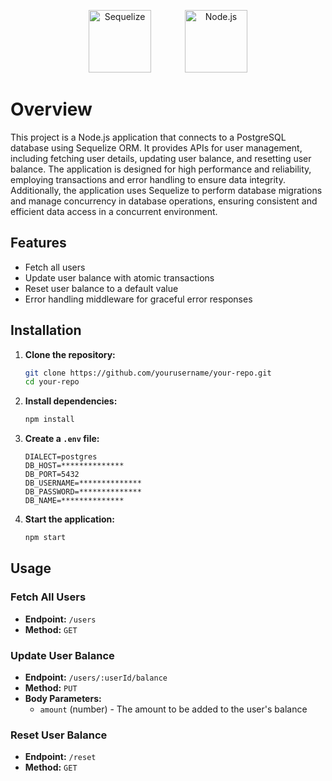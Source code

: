 <p align="center">
    <img src="https://sequelize.org/img/logo.svg" alt="Sequelize" width="100" style="margin-right: 50px;">
    <img src="https://nodejs.org/static/images/logo.svg" alt="Node.js" width="100">
</p>

# Overview
This project is a Node.js application that connects to a PostgreSQL database using Sequelize ORM. It provides APIs for user management, including fetching user details, updating user balance, and resetting user balance. The application is designed for high performance and reliability, employing transactions and error handling to ensure data integrity. Additionally, the application uses Sequelize to perform database migrations and manage concurrency in database operations, ensuring consistent and efficient data access in a concurrent environment.

## Features
- Fetch all users
- Update user balance with atomic transactions
- Reset user balance to a default value
- Error handling middleware for graceful error responses

## Installation

1. **Clone the repository:**
    ```sh
    git clone https://github.com/yourusername/your-repo.git
    cd your-repo
    ```

2. **Install dependencies:**
    ```sh
    npm install
    ```

3. **Create a `.env` file:**
    ```env
    DIALECT=postgres
    DB_HOST=**************
    DB_PORT=5432
    DB_USERNAME=**************
    DB_PASSWORD=**************
    DB_NAME=**************
    ```

4. **Start the application:**
    ```sh
    npm start
    ```

## Usage

### Fetch All Users
- **Endpoint:** `/users`
- **Method:** `GET`

### Update User Balance
- **Endpoint:** `/users/:userId/balance`
- **Method:** `PUT`
- **Body Parameters:**
  - `amount` (number) - The amount to be added to the user's balance

### Reset User Balance
- **Endpoint:** `/reset`
- **Method:** `GET`